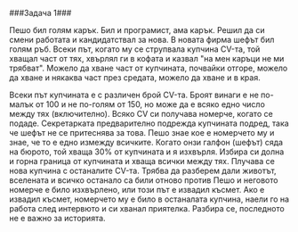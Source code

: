 ###Задача 1###

Пешо бил голям карък. Бил и програмист, ама карък. Решил да си смени работата и кандидатствал за нова. В новата фирма шефът бил голям ръб. Всеки път, когато му се струпвала купчина CV-та, той хващал част от тях, хвърлял ги в кофата и казвал "на мен каръци не ми трябват". Можело да хване част от купчината, почвайки отгоре, можело да хване и някаква част през средата, можело да хване и в края. 

Всеки път купчината е с различен брой CV-та. Броят винаги е не по-малък от 100 и не по-голям от 150, но може да е всяко едно число между тях (включително). Всяко CV си получава номерче, когато се подаде. Секретарката предварително подрежда купчината подред, така че шефът не се притеснява за това. Пешо знае кое е номерчето му и знае, че то е едно измежду всичките. Когато онзи галфон (шефът) сяда на бюрото, той хваща 30% от купчината и я изхвърля. Избира си долна и горна граница от купчината и хваща всички между тях. Плучава се нова купчина с останалите CV-та. Трябва да разберем дали животът, вселената и всичко останало са били отново против Пешо и неговото номерче е било изхвърлено, или този път е извадил късмет. Ако е извадил късмет, номерчето му е било в останалата купчина, наели го на работа след интервюто и си хванал приятелка. Разбира се, последното не е важно за историята.

